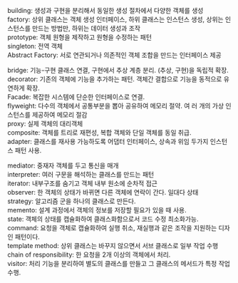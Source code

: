 building: 생성과 구현을 분리해서 동일한 생성 절차에서 다양한 객체를 생성  
factory: 상위 클래스는 객체 생성 인터페이스, 하위 클래스는 인스턴스 생성, 상위는 인스턴스를 만드는 방법만, 하위는 데이터 생성과 조작  
prototype: 객체 원형을 제작하고 원형을 수정하는 패턴  
singleton: 전역 객체  
Abstract Factory: 서로 연관되거나 의존적인 객체 조합을 만드는 인터페이스 제공  

bridge: 기능-구현 클래스 연결, 구현에서 추상 계층 분리. (추상, 구현)을 독립적 확장.  
decorator: 기존의 객체에 기능을 추가하는 패턴. 객체간 결합으로 기능을 동적으로 유연하게 확장.  
Facade: 복잡한 시스템에 단순한 인터페이스로 연결.  
flyweight: 다수의 객체에서 공통부분을 뽑아 공유하여 메모리 절약. 여  러 개의 가상 인스턴스를 제공하여 메모리 절감  
proxy: 실제 객체의 대리객체  
composite: 객체를 트리로 재편성, 복합 객체와 단일 객체를 동일 취급.    
adapter: 클래스를 재사용 가능하도록 어댑터 인터페이스, 상속과 위임 두가지 인스턴스 패턴 사용.

mediator: 중재자 객체를 두고 통신을 매개  
interpreter: 여러 구문을 해석하는 클래스를 만드는 패턴  
iterator: 내부구조를 숨기고 객체 내부 원소에 순차적 접근  
observer: 한 객체의 상태가 바뀌면 다른 객체에 연락이 간다. 일대다 상태  
strategy: 알고리즘 군을 하나의 클래스로 만든다.  
memento: 설계 과정에서 객체의 정보를 저장할 필요가 있을 때 사용.  
state: 객체의 상태를 캡슐화하여 클래스화함으로서 코드 수정 최소화가능.  
command: 요청을 객체로 캡슐화하여 실행 취소, 재실행과 같은 조작을 지원하는 디자인 패턴이다.  
template method: 상위 클래스는 바꾸지 않으면서 서브 클래스로 일부 작업 수행  
chain of responsibility: 한 요청을 2개 이상의 객체에서 처리.  
visitor: 처리 기능을 분리하여 별도의 클래스를 만들고 그 클래스의 메서드가 특정 작업 수행.  
